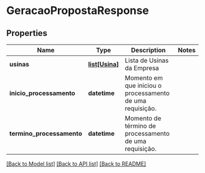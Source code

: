 # GeracaoPropostaResponse

## Properties
Name | Type | Description | Notes
------------ | ------------- | ------------- | -------------
**usinas** | [**list[Usina]**](Usina.md) | Lista de Usinas da Empresa | 
**inicio_processamento** | **datetime** | Momento em que iniciou o processamento de uma requisição. | 
**termino_processamento** | **datetime** | Momento de término de processamento de uma requisição. | 

[[Back to Model list]](../README.md#documentation-for-models) [[Back to API list]](../README.md#documentation-for-api-endpoints) [[Back to README]](../README.md)


